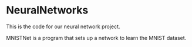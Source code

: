 # NeuralNetworks

This is the code for our neural network project.

MNISTNet is a program that sets up a network to learn the MNIST dataset.